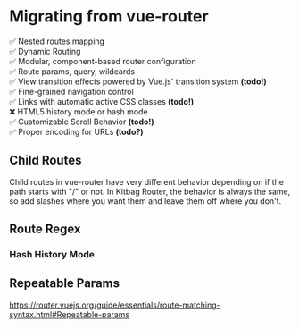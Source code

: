 # Migrating from vue-router

:white_check_mark: Nested routes mapping  
:white_check_mark: Dynamic Routing  
:white_check_mark: Modular, component-based router configuration  
:white_check_mark: Route params, query, wildcards  
:white_check_mark: View transition effects powered by Vue.js' transition system **(todo!)**  
:white_check_mark: Fine-grained navigation control  
:white_check_mark: Links with automatic active CSS classes **(todo!)**  
:x: HTML5 history mode or hash mode  
:white_check_mark: Customizable Scroll Behavior **(todo!)**  
:white_check_mark: Proper encoding for URLs **(todo?)**  

## Child Routes

Child routes in vue-router have very different behavior depending on if the path starts with "/" or not. In Kitbag Router, the behavior is always the same, so add slashes where you want them and leave them off where you don't.

## Route Regex

### Hash History Mode

## Repeatable Params

https://router.vuejs.org/guide/essentials/route-matching-syntax.html#Repeatable-params